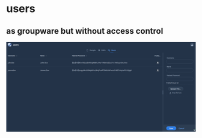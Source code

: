 # users

## as groupware but without access control

![users](https://github.com/paolomococci/enterprise-workshop/blob/main/screenshots/screenshot_users_2021-07-26_11-01-48.png)

